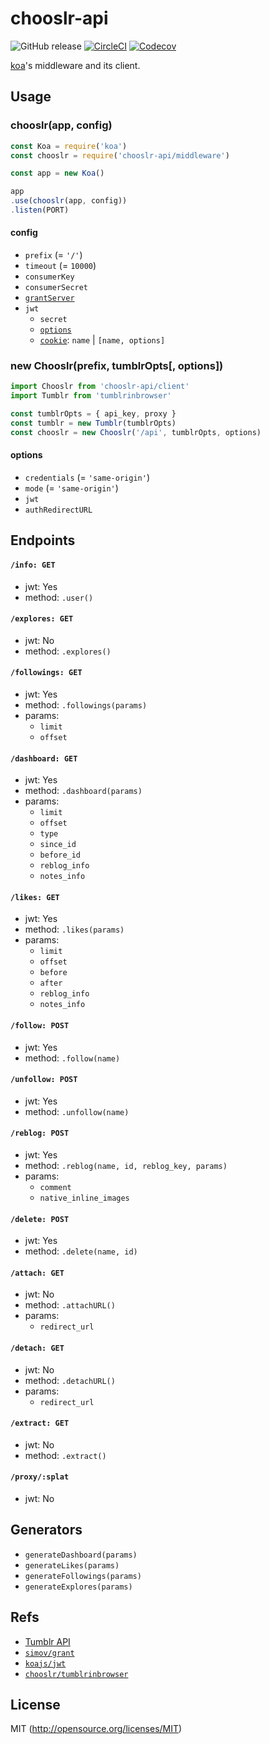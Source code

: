 # chooslr-api

![GitHub release](https://img.shields.io/github/release/chooslr/chooslr-api.svg?longCache=true&style=flat-square)
[![CircleCI](https://img.shields.io/circleci/project/github/chooslr/chooslr-api.svg?longCache=true&style=flat-square)](https://circleci.com/gh/chooslr/chooslr-api) [![Codecov](https://img.shields.io/codecov/c/github/chooslr/chooslr-api.svg?longCache=true&style=flat-square)](https://codecov.io/gh/chooslr/chooslr-api)

[koa](https://koajs.com/)'s middleware and its client.

## Usage

### chooslr(app, config)
```js
const Koa = require('koa')
const chooslr = require('chooslr-api/middleware')

const app = new Koa()

app
.use(chooslr(app, config))
.listen(PORT)
```
#### config
- `prefix` (= `'/'`)
- `timeout` (= `10000`)
- `consumerKey`
- `consumerSecret`
- [`grantServer`](https://github.com/simov/grant#configuration)
- `jwt`
  - `secret`
  - [`options`](https://github.com/auth0/node-jsonwebtoken#jwtsignpayload-secretorprivatekey-options-callback)
  - [`cookie`](https://github.com/pillarjs/cookies#cookiesset-name--value---options--): `name` | `[name, options]`

### new Chooslr(prefix, tumblrOpts[, options])
```js
import Chooslr from 'chooslr-api/client'
import Tumblr from 'tumblrinbrowser'

const tumblrOpts = { api_key, proxy }
const tumblr = new Tumblr(tumblrOpts)
const chooslr = new Chooslr('/api', tumblrOpts, options)
```
#### options
- `credentials` (= `'same-origin'`)
- `mode` (= `'same-origin'`)
- `jwt`
- `authRedirectURL`

## Endpoints
#### `/info: GET`
- jwt: Yes
- method: `.user()`

#### `/explores: GET`
- jwt: No
- method: `.explores()`

#### `/followings: GET`
- jwt: Yes
- method: `.followings(params)`
- params:
  - `limit`
  - `offset`

#### `/dashboard: GET`
- jwt: Yes
- method: `.dashboard(params)`
- params:
  - `limit`
  - `offset`
  - `type`
  - `since_id`
  - `before_id`
  - `reblog_info`
  - `notes_info`

#### `/likes: GET`
- jwt: Yes
- method: `.likes(params)`
- params:
  - `limit`
  - `offset`
  - `before`
  - `after`
  - `reblog_info`
  - `notes_info`

#### `/follow: POST`
- jwt: Yes
- method: `.follow(name)`

#### `/unfollow: POST`
- jwt: Yes
- method: `.unfollow(name)`

#### `/reblog: POST`
- jwt: Yes
- method: `.reblog(name, id, reblog_key, params)`
- params:
  - `comment`
  - `native_inline_images`

#### `/delete: POST`
- jwt: Yes
- method: `.delete(name, id)`

#### `/attach: GET`
- jwt: No
- method: `.attachURL()`
- params:
  - `redirect_url`

#### `/detach: GET`
- jwt: No
- method: `.detachURL()`
- params:
  - `redirect_url`

#### `/extract: GET`
- jwt: No
- method: `.extract()`

#### `/proxy/:splat`
- jwt: No

## Generators
- `generateDashboard(params)`
- `generateLikes(params)`
- `generateFollowings(params)`
- `generateExplores(params)`

## Refs
- [Tumblr API](https://www.tumblr.com/docs/en/api/v2)
- [`simov/grant`](https://github.com/simov/grant)
- [`koajs/jwt`](https://github.com/koajs/jwt)
- [`chooslr/tumblrinbrowser`](https://github.com/chooslr/tumblrinbrowser)

## License
MIT (http://opensource.org/licenses/MIT)
